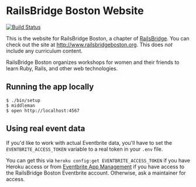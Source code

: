 RailsBridge Boston Website
==========================

[![Build
Status](https://travis-ci.org/railsbridge-boston/railsbridgeboston_dot_org.svg?branch=master)](https://travis-ci.org/railsbridge-boston/railsbridgeboston_dot_org)

This is the website for RailsBridge Boston, a chapter of [RailsBridge]. You can
check out the site at <http://www.railsbridgeboston.org>. This does *not*
include any curriculum content.

RailsBridge Boston organizes workshops for women and their friends to learn
Ruby, Rails, and other web technologies.

[RailsBridge]: http://www.railsbridge.org

Running the app locally
----------------------

    $ ./bin/setup
    $ middleman
    $ open http://localhost:4567

Using real event data
---------------------

If you'd like to work with actual Eventbrite data, you'll have to set the
`EVENTBRITE_ACCESS_TOKEN` variable to a real token in your `.env` file.

You can get this via `heroku config:get EVENTBRITE_ACCESS_TOKEN` if you have
Heroku access or from [Eventbrite App Management] if you have access to the
RailsBridge Boston Eventbrite account. Otherwise, ask a maintainer for access.

[Eventbrite App Management]: http://www.eventbrite.com/myaccount/apps/
